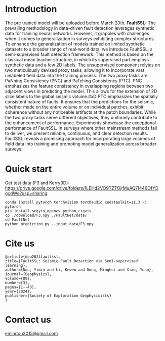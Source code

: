 # Introduction
The pre trained model will be uploaded before March 20th.
**FaultSSL:**
The prevailing methodology in data-driven fault detection leverages synthetic data for training neural networks. However, it grapples with challenges when it comes to generalization in surveys exhibiting complex structures. To enhance the generalization of models trained on limited synthetic datasets to a broader range of real-world data, we introduce FaultSSL, a semi-supervised fault detection framework. This method is based on the classical mean teacher structure, in which its supervised part employs synthetic data and a few 2D labels. The unsupervised component relyies on two meticulously devised proxy tasks, allowing it to incorporate vast unlabeled field data into the training process. The two proxy tasks are PaNning Consistency (PNC) and PaTching Consistency (PTC). PNC emphasizes the feature consistency in overlapping regions between two adjacent views in predicting the model. This allows for the extension of 2D slice labels to the global seismic volume.#xD;PTC emphasizes the spatially consistent nature of faults. It ensures that the predictions for the seismic, whether made on the entire volume or on individual patches, exhibit coherence without any noticeable artifacts at the patch boundaries. While the two proxy tasks serve different objectives, they uniformly contribute to the enhancement of performance. Experiments showcase the exceptional performance of FaultSSL. In surveys where other mainstream methods fail to deliver, we present reliable, continuous, and clear detection results. FaultSSL reveals a promising approach for incorporating large volumes of field data into training and promoting model generalization across broader surveys.

# Quick start
Get test data (F3 and Kerry3D): https://drive.google.com/drive/folders/1LEHd2VO9TZTOjrMuAQ7I446OfYDgcdWo?usp=sharing
    
    conda install pytorch torchvision torchaudio cudatoolkit=11.3 -c pytorch
    pip install segyio,opencv_python,cigvis
    cp ./download/F3.npy ./FaultNet/data/
    cd FaultNet
    python prediction.py --input data/F3.npy


# Cite us
   
    @article{dou2024faultssl,
    title={FaultSSL: Seismic Fault Detection via Semi-supervised learning},
    author={Dou, Yimin and Li, Kewen and Dong, Minghui and Xiao, Yuan},
    journal={Geophysics},
    volume={89},
    number={3},
    pages={1--43},
    year={2024},
    publisher={Society of Exploration Geophysicists}
    }

# Contact us
emindou3015@gmail.com
